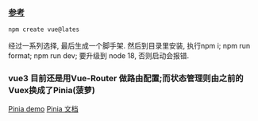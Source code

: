 
### [参考](https://cn.vuejs.org/guide/quick-start.html) 
```sh
npm create vue@lates
```
经过一系列选择, 最后生成一个脚手架. 然后到目录里安装, 执行npm i; npm run format; npm run dev;
要升级到 node 18, 否则启动会报错.

### vue3 目前还是用Vue-Router 做路由配置;而状态管理则由之前的Vuex换成了Pinia(菠萝)
[Pinia demo](https://stackblitz.com/github/piniajs/example-vue-3-vite?file=src%2FApp.vue)
[Pinia 文档](https://pinia.vuejs.org/zh/core-concepts/)